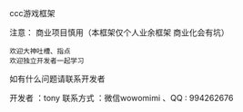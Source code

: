 
ccc游戏框架

注意：
	商业项目慎用（本框架仅个人业余框架 商业化会有坑）

	欢迎大神吐槽、指点
	欢迎独立开发者一起学习
	
如有什么问题请联系开发者
	
开发者	  ：tony
联系方式  ：微信wowomimi 、QQ : 994262676


